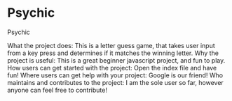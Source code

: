 # Psychic
Psychic

What the project does:  This is a letter guess game, that takes user input from a key press and determines if it matches the winning letter.
Why the project is useful:  This is a great beginner javascript project, and fun to play. 
How users can get started with the project:  Open the index file and have fun!
Where users can get help with your project: Google is our friend!
Who maintains and contributes to the project:  I am the sole user so far, however anyone can feel free to contribute!